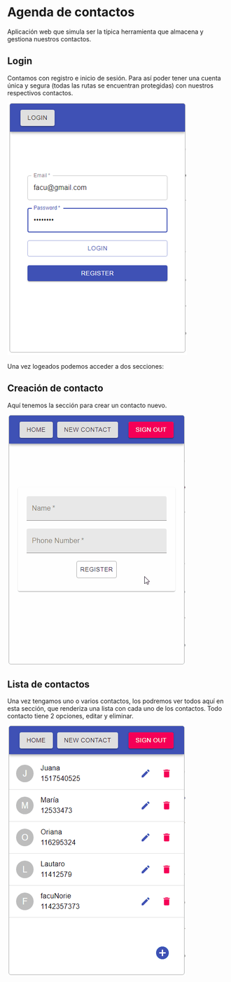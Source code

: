 # Agenda de contactos

Aplicación web que simula ser la típica herramienta que almacena y gestiona nuestros contactos.

## Login

Contamos con registro e inicio de sesión. Para así poder tener una cuenta única y segura (todas las rutas se encuentran protegidas) con nuestros respectivos contactos.

![Login](./gifs/login.png)

Una vez logeados podemos acceder a dos secciones:

## Creación de contacto

Aquí tenemos la sección para crear un contacto nuevo.

![Gif creando nuevo contacto](./gifs/newContact.gif)

## Lista de contactos

Una vez tengamos uno o varios contactos, los podremos ver todos aquí en esta sección, que renderiza una lista con cada uno de los contactos. Todo contacto tiene 2 opciones, editar y eliminar.

![Gif editando y eliminando contacto](./gifs/editContact.gif)
